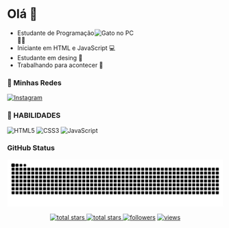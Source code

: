 # Olá 🌹

<img align="right" alt="Gato no PC" src="https://media.tenor.com/5JvQT8QT-iMAAAAM/cat-listening-to-music-black-cat.gif"  width="300px"/>

- Estudante de Programação ✍🏿
- Iniciante em HTML e JavaScript 💻
- Estudante em desing 🌊
- Trabalhando para acontecer 🦔

### 🍁 Minhas Redes

[![Instagram](https://img.shields.io/badge/Instagram-000?style=for-the-badge&logo=instagram)](https://www.instagram.com/@whosbrendo)

### 🌱 HABILIDADES

![HTML5](https://img.shields.io/badge/HTML5-000?style=for-the-badge&logo=html5)
![CSS3](https://img.shields.io/badge/CSS3-000?style=for-the-badge&logo=css3&logoColor=264CE4)
![JavaScript](https://img.shields.io/badge/JavaScript-000?style=for-the-badge&logo=javascript)

### GitHub Status

![github contribution grid snake animation](https://raw.githubusercontent.com/0-don/0-don/output/github-contribution-grid-snake-dark.svg)


<p align="center">
  <a href="https://github.com/?tab=repositories&sort=stargazers">
    <img alt="total stars" title="Total stars on GitHub" src="https://custom-icon-badges.herokuapp.com/badge/dynamic/json?logo=star&host=formatted-dynamic-badges.herokuapp.com&formatter=metric&style=for-the-badge&color=55960c&labelColor=488207&label=stars&query=$.stars&url=https://api.github-star-counter.workers.dev/user/0-don"/>
  </a>
  <a href="https://github.com/KamiahAlves?tab=repositories&sort=stargazers">
    <img alt="total stars" title="Total forks on GitHub" src="https://custom-icon-badges.herokuapp.com/badge/dynamic/json?logo=fork&host=formatted-dynamic-badges.herokuapp.com&formatter=metric&style=for-the-badge&color=ff0013&labelColor=ae1206&label=forks&query=$.forks&url=https://api.github-star-counter.workers.dev/user/0-don"/>
  </a>
  <a href="https://github.com/KamiahAlves?tab=followers">
    <img alt="followers" title="Follow me on Github" src="https://custom-icon-badges.herokuapp.com/github/followers/KamiahAlves?color=236ad3&labelColor=1155ba&style=for-the-badge&logo=person-add&label=Follow&logoColor=white"/></a>
  <a href="https://github.com/KamiahAlves/Simple-View-Counter">
    <img alt="views" title="GitHub profile views" src="https://komarev.com/ghpvc/?username=KamiahAlves&style=for-the-badge&color=lightgrey"/>
  </a>
</p>
